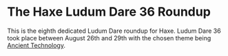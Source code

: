 [_template]: ../templates/ludumdare.html
[date]: / "2016-09-02 14:20:00"
[modified]: / "2016-09-19 10:34:00"
[published]: / "2016-09-19 11:00:00"
[author]: https://twitter.com/skial "Skial Bainn"
[description]: / "This is the eighth dedicated Ludum Dare roundup for Haxe. Ludum Dare 36 took place between August 26th and 29th with the chosen theme being Ancient Technology."
[“”]: a ""

# The Haxe Ludum Dare 36 Roundup

This is the eighth dedicated Ludum Dare roundup for Haxe. Ludum Dare 36 took place
between August 26th and 29th with the chosen theme being [Ancient Technology](http://ludumdare.com/compo/ludum-dare-36/).
